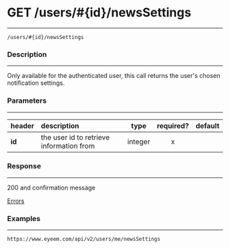 # GET /users/#{id}/newsSettings     
***
`/users/#{id}/newsSettings`

### Description
***
Only available for the authenticated user, this call returns the user's chosen notification settings.

### Parameters
***

|header| description| type |required? |default|
|:---------|:--------------|:----------:|:------------:|:------------:|
|**id**|the user id to retrieve information from|integer|x||




### Response
***


200 and confirmation message


[Errors](../../resources/errors.md#files)

### Examples
***

`https://www.eyeem.com/api/v2/users/me/newsSettings`





